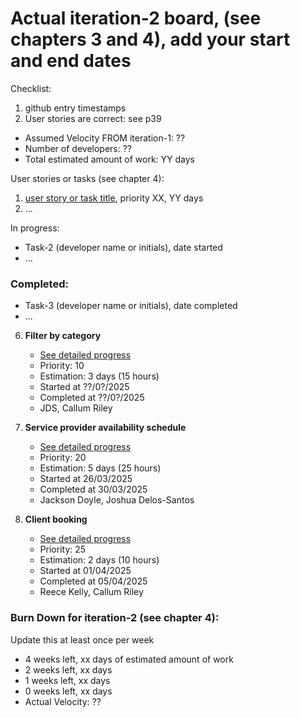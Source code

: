 # Actual iteration-2 board, (see chapters 3 and 4), add your start and end dates 

Checklist: 
1. github entry timestamps
2. User stories are correct: see p39

* Assumed Velocity FROM iteration-1: ?? 
* Number of developers: ??
* Total estimated amount of work: YY days

User stories or tasks (see chapter 4):
1. [user story or task title](./user_stories/user_story_01_title.md), priority XX, YY days 
2. ...

In progress:
* Task-2 (developer name or initials), date started
* ...

### Completed:
* Task-3 (developer name or initials), date completed
* ...
6. **Filter by category**
    - [See detailed progress](user_stories/iter2_us_06_client_filter_cat.md)
    - Priority: 10
    - Estimation: 3 days (15 hours) 
    - Started at ??/0?/2025
    - Completed at ??/0?/2025
    - JDS, Callum Riley
7. **Service provider availability schedule**
    - [See detailed progress](user_stories/iter2_us_07_sp_availability_schedule.md)
    - Priority: 20
    - Estimation: 5 days (25 hours)
    - Started at 26/03/2025
    - Completed at 30/03/2025
    - Jackson Doyle, Joshua Delos-Santos

8. **Client booking**
    - [See detailed progress](user_stories/iter2_us_08_client_book_service.md)
    - Priority: 25
    - Estimation: 2 days (10 hours)
    - Started at 01/04/2025
    - Completed at 05/04/2025
    - Reece Kelly, Callum Riley

### Burn Down for iteration-2 (see chapter 4):
Update this at least once per week
* 4 weeks left, xx days of estimated amount of work 
* 2 weeks left, xx days
* 1 weeks left, xx days
* 0 weeks left, xx days
* Actual Velocity: ?? 